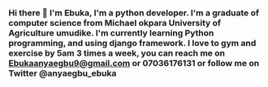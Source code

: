 ### Hi there 👋 I'm Ebuka, I'm a python developer. I'm a graduate of computer science from Michael okpara University of Agriculture umudike. I'm currently learning Python programming, and using django framework. I love to gym and exercise by 5am 3 times a week, you can reach me on Ebukaanyaegbu9@gmail.com or 07036176131 or follow me on Twitter @anyaegbu_ebuka 

<!--
**Ebuka-cpu/Ebuka-cpu** is a ✨ _special_ ✨ repository because its `README.md` (this file) appears on your GitHub profile.

Here are some ideas to get you started:


- 🌱 I’m currently learning Python 

- 🤔 I’m looking for help with: a job
- 💬 Ask me about: python
- 📫 How to reach me: ebukaanyaegbu9@gmail.com

- ⚡ Fun fact: i love to gym and exercise by 5am 3 times a week 

